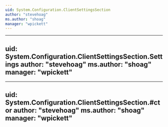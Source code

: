 ```yaml
---
uid: System.Configuration.ClientSettingsSection
author: "stevehoag"
ms.author: "shoag"
manager: "wpickett"
---
```


---
uid: System.Configuration.ClientSettingsSection.Settings
author: "stevehoag"
ms.author: "shoag"
manager: "wpickett"
---

---
uid: System.Configuration.ClientSettingsSection.#ctor
author: "stevehoag"
ms.author: "shoag"
manager: "wpickett"
---
